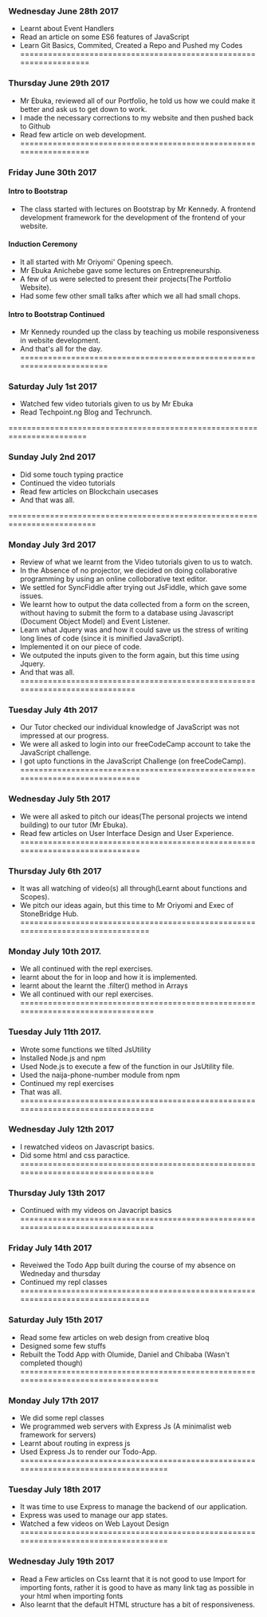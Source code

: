 ### Wednesday June 28th 2017

- Learnt about Event Handlers
- Read an article on some ES6 features of JavaScript
- Learn Git  Basics, Commited, Created a Repo and Pushed my Codes
==================================================================

### Thursday June 29th 2017

- Mr Ebuka, reviewed all of our Portfolio, he told us how we could make it better and ask us to get down to work.
- I made the necessary corrections to my website and then pushed back to Github
- Read few article on web development.
==================================================================


### Friday June 30th 2017

#### Intro to Bootstrap
- The class started with lectures on Bootstrap by Mr Kennedy. A frontend development framework for the development of the frontend of your website.

#### Induction Ceremony
- It all started with Mr Oriyomi' Opening speech.
- Mr Ebuka Anichebe gave some lectures on Entrepreneurship.
- A few of us were selected to present their projects(The Portfolio Website).
- Had some few other small talks after which we all had small chops.

#### Intro to Bootstrap Continued
- Mr Kennedy rounded up the class by teaching us mobile responsiveness in website development.
- And that's all for the day.
======================================================================

### Saturday July 1st 2017
- Watched few video tutorials given to us by Mr Ebuka
- Read Techpoint.ng Blog and Techrunch.

=======================================================================

### Sunday July 2nd 2017
- Did some touch typing practice
- Continued the video tutorials
- Read few articles on Blockchain usecases
- And that was all.

=========================================================================

### Monday July 3rd 2017
- Review of what we learnt from the Video tutorials given to us to watch.
- In the Absence of no projector, we decided on doing collaborative programming by using an online colloborative text editor.
- We settled for SyncFiddle after trying out JsFiddle, which gave some issues.
- We learnt how to output the data collected from a form on the screen, without having to submit the form to a database using Javascript (Document Object Model) and Event Listener.
- Learn what Jquery was and how it could save us the stress of writing long lines of code (since it is minified JavaScript).
- Implemented it on our piece of code.
- We outputed the inputs given to the form again, but this time using  Jquery.
- And that was all.
============================================================================

### Tuesday July 4th 2017
- Our Tutor checked our individual knowledge of JavaScript was not impressed at our progress.
- We were all asked to login into our freeCodeCamp account to take the JavaScript challenge.
- I got upto functions in the JavaScript Challenge (on freeCodeCamp).
=============================================================================

### Wednesday July 5th 2017
- We were all asked to pitch our ideas(The personal projects we intend building) to our tutor (Mr Ebuka).
- Read few articles on User Interface Design and User Experience.
=============================================================================

### Thursday July 6th 2017
- It was all watching of video(s) all through(Learnt about functions and Scopes).
- We pitch our ideas again, but this time to Mr Oriyomi and Exec of StoneBridge Hub.
===============================================================================
### Monday July 10th 2017.
- We all continued with the repl exercises.
- learnt about the for in loop and how it is implemented.
- learnt about the learnt the .filter() method in Arrays
- We all continued with our repl exercises.
================================================================================
### Tuesday July 11th 2017.
- Wrote some functions we tilted JsUtility
- Installed Node.js and npm
- Used Node.js to execute a few of the function in our JsUtility file.
- Used the naija-phone-number module from npm
- Continued my repl exercises
- That was all.
================================================================================
### Wednesday July 12th 2017
- I rewatched videos on Javascript basics.
- Did some html and css paractice.
================================================================================
### Thursday July 13th 2017
- Continued with my videos on Javacript basics
================================================================================
### Friday July 14th 2017
- Reveiwed the Todo App built during the course of my absence on Wedneday and thursday
- Continued my repl classes
===============================================================================
### Saturday July 15th 2017
- Read some few articles on web design from creative bloq
- Designed some few stuffs 
- Rebuilt the Todd App with Olumide, Daniel and Chibaba (Wasn't completed though)
=================================================================================
### Monday July 17th 2017
- We did some repl classes 
- We programmed web servers with Express Js (A minimalist web framework for servers)
- Learnt about routing in express js
- Used Express Js to render our Todo-App.
===================================================================================
### Tuesday July 18th 2017
- It was time to use Express to manage the backend of our application.
- Express was used to manage our app states.
- Watched a few videos on Web Layout Design
===================================================================================
### Wednesday July 19th 2017
- Read a Few articles on Css learnt that it is not good to use Import for importing fonts,
rather it is good to have as many link tag as possible in your html when importing fonts
- Also learnt that the default HTML structure has a  bit of responsiveness.
